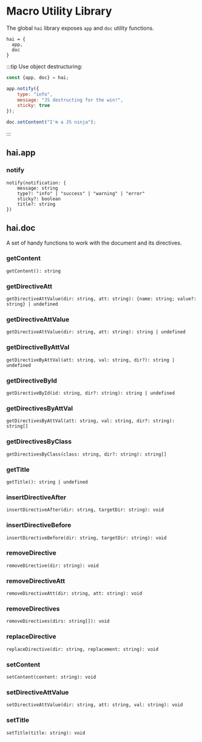 # Macro Utility Library

The global `hai` library exposes `app` and `doc` utility functions.

```
hai = {
  app,
  doc
}
```

:::tip
Use object destructuring:
```javascript
const {app, doc} = hai;

app.notify({
    type: "info", 
    message: "JS destructing for the win!",
    sticky: true
});

doc.setContent("I'm a JS ninja");
```
:::

## hai.app

### notify

```
notify(notification: {
    message: string
    type?: "info" | "success" | "warning" | "error"
    sticky?: boolean
    title?: string
})
```

## hai.doc

A set of handy functions to work with the document and its directives.

### getContent
```
getContent(): string
```

### getDirectiveAtt
```
getDirectiveAttValue(dir: string, att: string): {name: string; value?: string} | undefined
```

### getDirectiveAttValue
```
getDirectiveAttValue(dir: string, att: string): string | undefined
```

### getDirectiveByAttVal
```
getDirectiveByAttVal(att: string, val: string, dir?): string | undefined
```

### getDirectiveById
```
getDirectiveById(id: string, dir?: string): string | undefined
```

### getDirectivesByAttVal
```
getDirectivesByAttVal(att: string, val: string, dir?: string): string[]
```

### getDirectivesByClass
```
getDirectivesByClass(class: string, dir?: string): string[]
```

### getTitle
```
getTitle(): string | undefined
```

### insertDirectiveAfter
```
insertDirectiveAfter(dir: string, targetDir: string): void
```

### insertDirectiveBefore
```
insertDirectiveBefore(dir: string, targetDir: string): void
```

### removeDirective
```
removeDirective(dir: string): void
```

### removeDirectiveAtt
```
removeDirectiveAtt(dir: string, att: string): void
```

### removeDirectives
```
removeDirectives(dirs: string[]): void
```

### replaceDirective
```
replaceDirective(dir: string, replacement: string): void
```

### setContent
```
setContent(content: string): void
```

### setDirectiveAttValue
```
setDirectiveAttValue(dir: string, att: string, val: string): void
```

### setTitle
```
setTitle(title: string): void
```